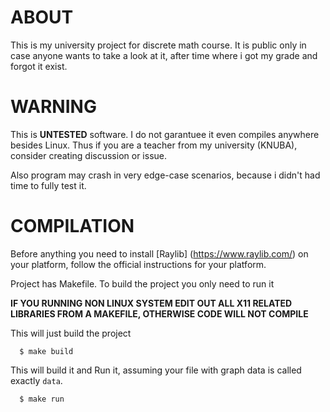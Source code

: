 # ABOUT

This is my university project for discrete math course.
It is public only in case anyone wants to take a look at it,
after time where i got my grade and forgot it exist.

# WARNING

This is **UNTESTED** software. I do not garantuee it even compiles anywhere besides Linux.
Thus if you are a teacher from my university (KNUBA), consider creating discussion or issue.

Also program may crash in very edge-case scenarios, because i didn't had time to fully test it.

# COMPILATION

Before anything you need to install [Raylib] (https://www.raylib.com/) on your platform, follow the official instructions for your platform.

Project has Makefile. To build the project you only need to run it

**IF YOU RUNNING NON LINUX SYSTEM EDIT OUT ALL X11 RELATED LIBRARIES FROM A MAKEFILE, OTHERWISE CODE WILL NOT COMPILE**

This will just build the project
```
  $ make build
```

This will build it and Run it, assuming your file with graph data is called exactly `data`.
```
  $ make run
```

